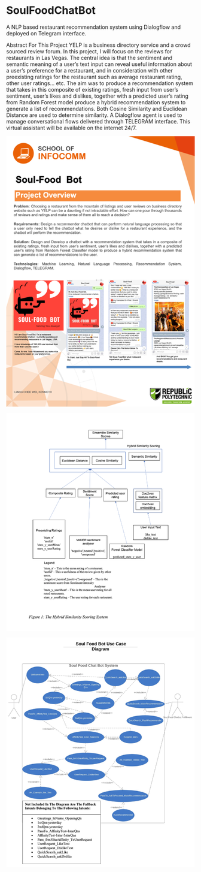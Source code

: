 # SoulFoodChatBot
A NLP based restaurant recommendation system using Dialogflow and deployed on Telegram interface.

Abstract For This Project
YELP is a business directory service and a crowd sourced review forum. In this project, I will focus on the reviews for restaurants in Las Vegas. The central idea is that the sentiment and semantic meaning of a user’s text input can reveal useful information about a user’s preference for a restaurant, and in consideration with other preexisting ratings for the restaurant such as average restaurant rating, other user ratings... etc. The aim was to produce a recommendation system that takes in this composite of existing ratings, fresh input from user’s sentiment, user’s likes and dislikes, together with a predicted user’s rating from Random Forest model produce a hybrid recommendation system to generate a list of recommendations. Both Cosine Similarity and Euclidean Distance are used to determine similarity. A Dialogflow agent is used to manage conversational flows delivered through TELEGRAM interface. This virtual assistant will be available on the internet 24/7.

![alt text](https://github.com/kenaimachine/SoulFoodChatBot/blob/main/ChatBotProjectOverview.png?raw=true)

![alt text](https://github.com/kenaimachine/SoulFoodChatBot/blob/main/SimilarityScoring.png?raw=true)

![alt text](https://github.com/kenaimachine/SoulFoodChatBot/blob/main/ChatBotUseCase.png?raw=true)



